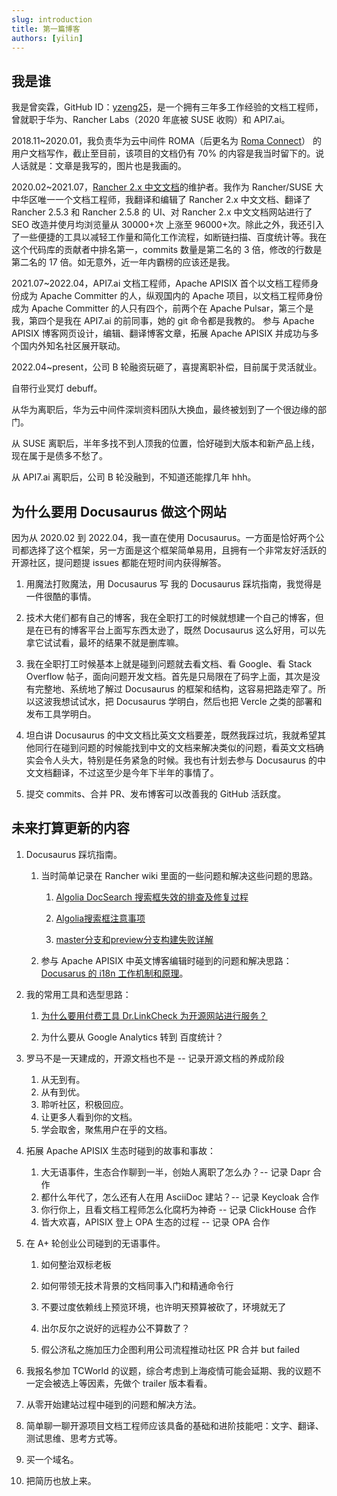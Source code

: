 ```yaml
---
slug: introduction
title: 第一篇博客
authors: [yilin]
---
```


## 我是谁

我是曾奕霖，GitHub ID：[yzeng25](https://github.com/yzeng25)，是一个拥有三年多工作经验的文档工程师，曾就职于华为、Rancher Labs（2020 年底被 SUSE 收购）和 API7.ai。

2018.11~2020.01，我负责华为云中间件 ROMA（后更名为 [Roma Connect](https://support.huaweicloud.com/roma/index.html)） 的用户文档写作，截止至目前，该项目的文档仍有 70% 的内容是我当时留下的。说人话就是：文章是我写的，图片也是我画的。

2020.02~2021.07，[Rancher 2.x 中文文档](https://github.com/cnrancher/docs-rancher2/graphs/contributors)的维护者。我作为 Rancher/SUSE 大中华区唯一一个文档工程师，我翻译和编辑了 Rancher 2.x 中文文档、翻译了 Rancher 2.5.3 和 Rancher 2.5.8 的 UI、对 Rancher 2.x 中文文档网站进行了 SEO 改造并使月均浏览量从 30000+次 上涨至 96000+次。除此之外，我还引入了一些便捷的工具以减轻工作量和简化工作流程，如断链扫描、百度统计等。我在这个代码库的贡献者中排名第一，commits 数量是第二名的 3 倍，修改的行数是第二名的 17 倍。如无意外，近一年内霸榜的应该还是我。

2021.07~2022.04，API7.ai 文档工程师，Apache APISIX 首个以文档工程师身份成为 Apache Committer 的人，纵观国内的 Apache 项目，以文档工程师身份成为 Apache Committer 的人只有四个，前两个在 Apache Pulsar，第三个是我，第四个是我在 API7.ai 的前同事，她的 git 命令都是我教的。
参与 Apache APISIX 博客网页设计，编辑、翻译博客文章，拓展 Apache APISIX 并成功与多个国内外知名社区展开联动。

2022.04~present，公司 B 轮融资玩砸了，喜提离职补偿，目前属于灵活就业。

自带行业冥灯 debuff。

从华为离职后，华为云中间件深圳资料团队大换血，最终被划到了一个很边缘的部门。

从 SUSE 离职后，半年多找不到人顶我的位置，恰好碰到大版本和新产品上线，现在属于是债多不愁了。

从 API7.ai 离职后，公司 B 轮没融到，不知道还能撑几年 hhh。

## 为什么要用 Docusaurus 做这个网站

因为从 2020.02 到 2022.04，我一直在使用 Docusaurus。一方面是恰好两个公司都选择了这个框架，另一方面是这个框架简单易用，且拥有一个非常友好活跃的开源社区，提问题提 issues 都能在短时间内获得解答。

1. 用魔法打败魔法，用 Docusaurus 写 我的 Docusaurus 踩坑指南，我觉得是一件很酷的事情。

1. 技术大佬们都有自己的博客，我在全职打工的时候就想建一个自己的博客，但是在已有的博客平台上面写东西太逊了，既然 Docusaurus 这么好用，可以先拿它试试看，最坏的结果不就是删库嘛。

1. 我在全职打工时候基本上就是碰到问题就去看文档、看 Google、看 Stack Overflow 帖子，面向问题开发文档。首先是只局限在了码字上面，其次是没有完整地、系统地了解过 Docusaurus 的框架和结构，这容易把路走窄了。所以这波我想试试水，把 Docusaurus 学明白，然后也把 Vercle 之类的部署和发布工具学明白。

1. 坦白讲 Docusaurus 的中文文档比英文文档要差，既然我踩过坑，我就希望其他同行在碰到问题的时候能找到中文的文档来解决类似的问题，看英文文档确实会令人头大，特别是任务紧急的时候。我也有计划去参与 Docusaurus 的中文文档翻译，不过这至少是今年下半年的事情了。

1. 提交 commits、合并 PR、发布博客可以改善我的 GitHub 活跃度。

## 未来打算更新的内容

1. Docusaurus 踩坑指南。

    1. 当时简单记录在 Rancher wiki 里面的一些问题和解决这些问题的思路。

        1. [Algolia DocSearch 搜索框失效的排查及修复过程](https://github.com/cnrancher/docs-rancher2/wiki/Algolia-DocSearch-%E6%90%9C%E7%B4%A2%E6%A1%86%E5%A4%B1%E6%95%88%E7%9A%84%E6%8E%92%E6%9F%A5%E5%8F%8A%E4%BF%AE%E5%A4%8D%E8%BF%87%E7%A8%8B)

        1. [Algolia搜索框注意事项](https://github.com/cnrancher/docs-rancher2/wiki/Algolia%E6%90%9C%E7%B4%A2%E6%A1%86%E6%B3%A8%E6%84%8F%E4%BA%8B%E9%A1%B9)

        1. [master分支和preview分支构建失败详解](https://github.com/cnrancher/docs-rancher2/wiki/master%E5%88%86%E6%94%AF%E5%92%8Cpreview%E5%88%86%E6%94%AF%E6%9E%84%E5%BB%BA%E5%A4%B1%E8%B4%A5%E8%AF%A6%E8%A7%A3)

    1. 参与 Apache APISIX 中英文博客编辑时碰到的问题和解决思路：[Docusarus 的 i18n 工作机制和原理](https://github.com/facebook/docusaurus/issues/7041)。

1. 我的常用工具和选型思路：

    1. [为什么要用付费工具 Dr.LinkCheck 为开源网站进行服务？](./broken-link-check-tools)

    1. 为什么要从 Google Analytics 转到 百度统计？

1. 罗马不是一天建成的，开源文档也不是 -- 记录开源文档的养成阶段

    1. 从无到有。
    2. 从有到优。
    3. 聆听社区，积极回应。
    4. 让更多人看到你的文档。
    5. 学会取舍，聚焦用户在乎的文档。

1. 拓展 Apache APISIX 生态时碰到的故事和事故：

    1. 大无语事件，生态合作聊到一半，创始人离职了怎么办？-- 记录 Dapr 合作
    2. 都什么年代了，怎么还有人在用 AsciiDoc 建站？-- 记录 Keycloak 合作
    3. 你行你上，且看文档工程师怎么化腐朽为神奇 -- 记录 ClickHouse 合作
    4. 皆大欢喜，APISIX 登上 OPA 生态的过程 -- 记录 OPA 合作

1. 在 A+ 轮创业公司碰到的无语事件。

    1. 如何整治双标老板

    1. 如何带领无技术背景的文档同事入门和精通命令行

    1. 不要过度依赖线上预览环境，也许明天预算被砍了，环境就无了

    1. 出尔反尔之说好的远程办公不算数了？

    1. 假公济私之施加压力企图利用公司流程推动社区 PR 合并 but failed

1. 我报名参加 TCWorld 的议题，综合考虑到上海疫情可能会延期、我的议题不一定会被选上等因素，先做个 trailer 版本看看。

1. 从零开始建站过程中碰到的问题和解决方法。

1. 简单聊一聊开源项目文档工程师应该具备的基础和进阶技能吧：文字、翻译、测试思维、思考方式等。

1. 买一个域名。

1. 把简历也放上来。




